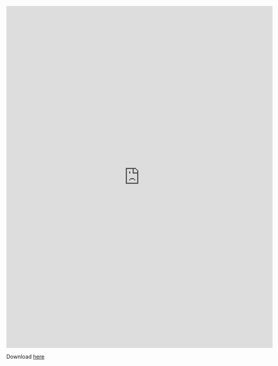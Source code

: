 
<br>

<embed src="https://syncandshare.lrz.de/download/MlRLNTRERDI4eWlEMmVVRG5jQ0RC/cv/cindycheng_cv2022.pdf?inline" width="700" height="900" type='application/pdf'>

Download <a download="Cheng_Cindy_cv2021.pdf" href="https://syncandshare.lrz.de/download/MlRLNTRERDI4eWlEMmVVRG5jQ0RC/cv/cindycheng_cv2022.pdf?inline">here</a>  

